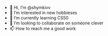 - 👋 Hi, I’m @shymkivv
- 👀 I’m interested in new hobbieses
- 🌱 I’m currently learning CS50
- 💞️ I’m looking to collaborate on someone clever
- 📫 How to reach me a good work

<!---
shymkivv/shymkivv is a ✨ special ✨ repository because its `README.md` (this file) appears on your GitHub profile.
You can click the Preview link to take a look at your changes.
--->

